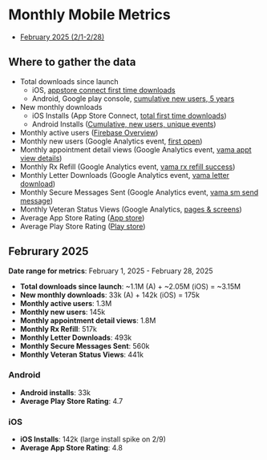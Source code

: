 # Monthly Mobile Metrics

- [February 2025 (2/1-2/28)](#februrary-2025)

## Where to gather the data
 
- Total downloads since launch
  - iOS, [appstore connect first time downloads](https://appstoreconnect.apple.com/analytics/app/ltd/1559609596/metrics?chartType=singleaxis&measureKey=units&zoomType=day)
  - Android, Google play console, [cumulative new users, 5 years](https://play.google.com/console/u/2/developers/7507611851470273082/app/4974294731909201030/statistics?metrics=USER_ACQUISITION-NEW-EVENTS-CUMULATIVE-DAY&dimension=COUNTRY&dimensionValues=OVERALL%2CUS%2CPR%2CPH%2CDE&dateRange=2020_3_21-2025_3_19&tab=APP_STATISTICS&ctpMetric=DAU_MAU-ACQUISITION_UNSPECIFIED-COUNT_UNSPECIFIED-CALCULATION_UNSPECIFIED-DAY&ctpDateRange=2025_2_18-2025_3_19&ctpDimension=COUNTRY&ctpDimensionValue=OVERALL&ctpPeersetKey=3%3A7098e2ceb59ccf42)
- New monthly downloads
  - iOS Installs (App Store Connect, [total first time downloads](https://appstoreconnect.apple.com/analytics/app/r:20250201:20250228/1559609596/metrics?chartType=singleaxis&measureKey=units&zoomType=day))
  - Android Installs ([Cumulative, new users, unique events](https://play.google.com/console/u/2/developers/7507611851470273082/app/4974294731909201030/statistics?metrics=USER_ACQUISITION-NEW-UNIQUE-CUMULATIVE-DAY&dimension=COUNTRY&dimensionValues=OVERALL%2CUS%2CPR%2CPH%2CDE&dateRange=2025_2_1-2025_2_28&tab=APP_STATISTICS&ctpMetric=DAU_MAU-ACQUISITION_UNSPECIFIED-COUNT_UNSPECIFIED-CALCULATION_UNSPECIFIED-DAY&ctpDateRange=2025_2_18-2025_3_19&ctpDimension=COUNTRY&ctpDimensionValue=OVERALL&ctpPeersetKey=3%3A7098e2ceb59ccf42)) 
- Monthly active users ([Firebase Overview](https://analytics.google.com/analytics/web/?authuser=2&hl=en#/p265787033/reports/dashboard?params=_u..pageSize%3D250%26_u.comparisonOption%3Ddisabled%26_u.date00%3D20250201%26_u.date01%3D20250228%26_r..dimension-value%3D%7B%22dimension%22:%22eventName%22,%22value%22:%22screen_view%22%7D&r=firebase-overview))
- Monthly new users (Google Analytics event, [first open](https://analytics.google.com/analytics/web/?authuser=2&hl=en#/p265787033/reports/dashboard?params=_u..pageSize%3D250%26_u.comparisonOption%3Ddisabled%26_u.date00%3D20250201%26_u.date01%3D20250228%26_r..dimension-value%3D%7B%22dimension%22:%22eventName%22,%22value%22:%22first_open%22%7D&r=events-overview))
- Monthly appointment detail views (Google Analytics event, [vama appt view details](https://analytics.google.com/analytics/web/?authuser=2&hl=en#/p265787033/reports/dashboard?params=_u..pageSize%3D250%26_u.comparisonOption%3Ddisabled%26_u.date00%3D20250201%26_u.date01%3D20250228%26_u..nav%3Dmaui%26_r..dimension-value%3D%7B%22dimension%22:%22eventName%22,%22value%22:%22vama_appt_view_details%22%7D&r=events-overview&collectionId=3022309925))
- Monthly Rx Refill (Google Analytics event, [vama rx refill success](https://analytics.google.com/analytics/web/?authuser=2&hl=en#/p265787033/reports/dashboard?params=_u..pageSize%3D250%26_u.comparisonOption%3Ddisabled%26_u..nav%3Dmaui%26_r..dimension-value%3D%7B%22dimension%22:%22eventName%22,%22value%22:%22vama_rx_refill_success%22%7D%26_u.dateOption%3Dlast30Days&r=events-overview&collectionId=3022309925))
- Monthly Letter Downloads (Google Analytics event, [vama letter download](https://analytics.google.com/analytics/web/?authuser=2&hl=en#/p265787033/reports/dashboard?params=_u..pageSize%3D250%26_u.comparisonOption%3Ddisabled%26_u..nav%3Dmaui%26_r..dimension-value%3D%7B%22dimension%22:%22eventName%22,%22value%22:%22vama_letter_download%22%7D%26_u.dateOption%3Dlast30Days&r=events-overview&collectionId=3022309925))
- Monthly Secure Messages Sent (Google Analytics event, [vama sm send message](https://analytics.google.com/analytics/web/?authuser=2&hl=en#/p265787033/reports/dashboard?params=_u..pageSize%3D250%26_u.comparisonOption%3Ddisabled%26_u..nav%3Dmaui%26_r..dimension-value%3D%7B%22dimension%22:%22eventName%22,%22value%22:%22vama_sm_send_message%22%7D%26_u.dateOption%3Dlast30Days&r=events-overview&collectionId=3022309925))
- Monthly Veteran Status Views (Google Analytics, [pages & screens](https://analytics.google.com/analytics/web/?authuser=2&hl=en#/p265787033/reports/explorer?params=_u..pageSize%3D250%26_u.comparisonOption%3Ddisabled%26_u.date00%3D20250201%26_u.date01%3D20250228%26_u..nav%3Dmaui%26_r.explorerCard..startRow%3D0%26_r.explorerCard..filterTerm%3Dveteran&r=all-pages-and-screens&ruid=85114BBE-2F4B-42D6-AF54-5A24E62195CF&collectionId=3022309925))
- Average App Store Rating ([App store](https://apps.apple.com/us/app/va-health-and-benefits/id1559609596))
- Average Play Store Rating ([Play store](https://play.google.com/store/apps/details?id=gov.va.mobileapp&hl=en_US))

## Februrary 2025

**Date range for metrics**: February 1, 2025 - February 28, 2025

- **Total downloads since launch**: ~1.1M (A) + ~2.05M (iOS) = ~3.15M 
- **New monthly downloads**: 33k (A) + 142k (iOS) = 175k
- **Monthly active users**: 1.3M
- **Monthly new users**: 145k
- **Monthly appointment detail views**: 1.8M
- **Monthly Rx Refill**: 517k
- **Monthly Letter Downloads**: 493k
- **Monthly Secure Messages Sent**: 560k
- **Monthly Veteran Status Views**: 441k

### Android

- **Android installs**: 33k 
- **Average Play Store Rating**: 4.7

### iOS

- **iOS Installs**: 142k (large install spike on 2/9)
- **Average App Store Rating**: 4.8
